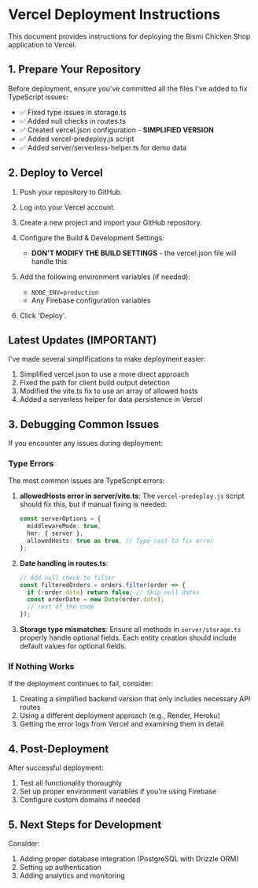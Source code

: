 # Vercel Deployment Instructions

This document provides instructions for deploying the Bismi Chicken Shop application to Vercel.

## 1. Prepare Your Repository

Before deployment, ensure you've committed all the files I've added to fix TypeScript issues:

- ✅ Fixed type issues in storage.ts
- ✅ Added null checks in routes.ts
- ✅ Created vercel.json configuration - **SIMPLIFIED VERSION** 
- ✅ Added vercel-predeploy.js script
- ✅ Added server/serverless-helper.ts for demo data

## 2. Deploy to Vercel

1. Push your repository to GitHub.

2. Log into your Vercel account.

3. Create a new project and import your GitHub repository.

4. Configure the Build & Development Settings:
   - **DON'T MODIFY THE BUILD SETTINGS** - the vercel.json file will handle this

5. Add the following environment variables (if needed):
   - `NODE_ENV=production`
   - Any Firebase configuration variables

6. Click 'Deploy'.

## Latest Updates (IMPORTANT)

I've made several simplifications to make deployment easier:

1. Simplified vercel.json to use a more direct approach 
2. Fixed the path for client build output detection
3. Modified the vite.ts fix to use an array of allowed hosts
4. Added a serverless helper for data persistence in Vercel 

## 3. Debugging Common Issues

If you encounter any issues during deployment:

### Type Errors

The most common issues are TypeScript errors:

1. **allowedHosts error in server/vite.ts**: 
   The `vercel-predeploy.js` script should fix this, but if manual fixing is needed:
   ```typescript
   const serverOptions = {
     middlewareMode: true,
     hmr: { server },
     allowedHosts: true as true, // Type cast to fix error
   };
   ```

2. **Date handling in routes.ts**:
   ```typescript
   // Add null check to filter
   const filteredOrders = orders.filter(order => {
     if (!order.date) return false; // Skip null dates
     const orderDate = new Date(order.date);
     // rest of the code
   });
   ```

3. **Storage type mismatches**:
   Ensure all methods in `server/storage.ts` properly handle optional fields. Each entity creation should include default values for optional fields.

### If Nothing Works

If the deployment continues to fail, consider:

1. Creating a simplified backend version that only includes necessary API routes
2. Using a different deployment approach (e.g., Render, Heroku)
3. Getting the error logs from Vercel and examining them in detail

## 4. Post-Deployment

After successful deployment:

1. Test all functionality thoroughly
2. Set up proper environment variables if you're using Firebase
3. Configure custom domains if needed

## 5. Next Steps for Development

Consider:

1. Adding proper database integration (PostgreSQL with Drizzle ORM)
2. Setting up authentication
3. Adding analytics and monitoring